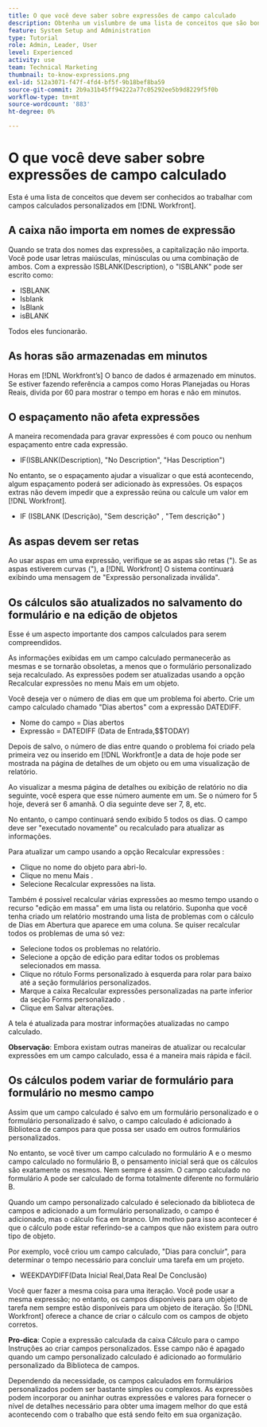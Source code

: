 ```yaml
---
title: O que você deve saber sobre expressões de campo calculado
description: Obtenha um vislumbre de uma lista de conceitos que são bons para saber ao trabalhar com campos calculados personalizados em [!DNL Workfront].
feature: System Setup and Administration
type: Tutorial
role: Admin, Leader, User
level: Experienced
activity: use
team: Technical Marketing
thumbnail: to-know-expressions.png
exl-id: 512a3071-f47f-4fd4-bf5f-9b18bef8ba59
source-git-commit: 2b9a31b45ff94222a77c05292ee5b9d8229f5f0b
workflow-type: tm+mt
source-wordcount: '883'
ht-degree: 0%

---
```


# O que você deve saber sobre expressões de campo calculado

Esta é uma lista de conceitos que devem ser conhecidos ao trabalhar com campos calculados personalizados em [!DNL Workfront].

## A caixa não importa em nomes de expressão

Quando se trata dos nomes das expressões, a capitalização não importa. Você pode usar letras maiúsculas, minúsculas ou uma combinação de ambos. Com a expressão ISBLANK(Description), o &quot;ISBLANK&quot; pode ser escrito como:

* ISBLANK
* Isblank
* IsBlank
* isBLANK

Todos eles funcionarão.

## As horas são armazenadas em minutos

Horas em [!DNL Workfront’s] O banco de dados é armazenado em minutos. Se estiver fazendo referência a campos como Horas Planejadas ou Horas Reais, divida por 60 para mostrar o tempo em horas e não em minutos.

## O espaçamento não afeta expressões

A maneira recomendada para gravar expressões é com pouco ou nenhum espaçamento entre cada expressão.

* IF(ISBLANK(Description), &quot;No Description&quot;, &quot;Has Description&quot;)

No entanto, se o espaçamento ajudar a visualizar o que está acontecendo, algum espaçamento poderá ser adicionado às expressões. Os espaços extras não devem impedir que a expressão reúna ou calcule um valor em [!DNL Workfront].

* IF (ISBLANK (Descrição), &quot;Sem descrição&quot; , &quot;Tem descrição&quot; )

## As aspas devem ser retas

Ao usar aspas em uma expressão, verifique se as aspas são retas (&quot;). Se as aspas estiverem curvas (&quot;), a [!DNL Workfront] O sistema continuará exibindo uma mensagem de &quot;Expressão personalizada inválida&quot;.

## Os cálculos são atualizados no salvamento do formulário e na edição de objetos

Esse é um aspecto importante dos campos calculados para serem compreendidos.

As informações exibidas em um campo calculado permanecerão as mesmas e se tornarão obsoletas, a menos que o formulário personalizado seja recalculado. As expressões podem ser atualizadas usando a opção Recalcular expressões no menu Mais em um objeto.

Você deseja ver o número de dias em que um problema foi aberto. Crie um campo calculado chamado &quot;Dias abertos&quot; com a expressão DATEDIFF.

* Nome do campo = Dias abertos
* Expressão = DATEDIFF (Data de Entrada,$$TODAY)

Depois de salvo, o número de dias entre quando o problema foi criado pela primeira vez ou inserido em [!DNL Workfront]e a data de hoje pode ser mostrada na página de detalhes de um objeto ou em uma visualização de relatório.

Ao visualizar a mesma página de detalhes ou exibição de relatório no dia seguinte, você espera que esse número aumente em um. Se o número for 5 hoje, deverá ser 6 amanhã. O dia seguinte deve ser 7, 8, etc.

No entanto, o campo continuará sendo exibido 5 todos os dias. O campo deve ser &quot;executado novamente&quot; ou recalculado para atualizar as informações.

Para atualizar um campo usando a opção Recalcular expressões :

* Clique no nome do objeto para abri-lo.
* Clique no menu Mais .
* Selecione Recalcular expressões na lista.

Também é possível recalcular várias expressões ao mesmo tempo usando o recurso &quot;edição em massa&quot; em uma lista ou relatório. Suponha que você tenha criado um relatório mostrando uma lista de problemas com o cálculo de Dias em Abertura que aparece em uma coluna. Se quiser recalcular todos os problemas de uma só vez:

* Selecione todos os problemas no relatório.
* Selecione a opção de edição para editar todos os problemas selecionados em massa.
* Clique no rótulo Forms personalizado à esquerda para rolar para baixo até a seção formulários personalizados.
* Marque a caixa Recalcular expressões personalizadas na parte inferior da seção Forms personalizado .
* Clique em Salvar alterações.

A tela é atualizada para mostrar informações atualizadas no campo calculado.

**Observação**: Embora existam outras maneiras de atualizar ou recalcular expressões em um campo calculado, essa é a maneira mais rápida e fácil.

## Os cálculos podem variar de formulário para formulário no mesmo campo

Assim que um campo calculado é salvo em um formulário personalizado e o formulário personalizado é salvo, o campo calculado é adicionado à Biblioteca de campos para que possa ser usado em outros formulários personalizados.

No entanto, se você tiver um campo calculado no formulário A e o mesmo campo calculado no formulário B, o pensamento inicial será que os cálculos são exatamente os mesmos. Nem sempre é assim. O campo calculado no formulário A pode ser calculado de forma totalmente diferente no formulário B.

Quando um campo personalizado calculado é selecionado da biblioteca de campos e adicionado a um formulário personalizado, o campo é adicionado, mas o cálculo fica em branco. Um motivo para isso acontecer é que o cálculo pode estar referindo-se a campos que não existem para outro tipo de objeto.

Por exemplo, você criou um campo calculado, &quot;Dias para concluir&quot;, para determinar o tempo necessário para concluir uma tarefa em um projeto.

* WEEKDAYDIFF(Data Inicial Real,Data Real De Conclusão)

Você quer fazer a mesma coisa para uma iteração. Você pode usar a mesma expressão; no entanto, os campos disponíveis para um objeto de tarefa nem sempre estão disponíveis para um objeto de iteração. So [!DNL Workfront] oferece a chance de criar o cálculo com os campos de objeto corretos.

**Pro-dica**: Copie a expressão calculada da caixa Cálculo para o campo Instruções ao criar campos personalizados. Esse campo não é apagado quando um campo personalizado calculado é adicionado ao formulário personalizado da Biblioteca de campos.

Dependendo da necessidade, os campos calculados em formulários personalizados podem ser bastante simples ou complexos. As expressões podem incorporar ou aninhar outras expressões e valores para fornecer o nível de detalhes necessário para obter uma imagem melhor do que está acontecendo com o trabalho que está sendo feito em sua organização.

<!--Depending on the need, calculated fields in custom forms can be quite simple or very complex. Expressions can embed, or nest, other expressions and values to provide the level of detail needed to get a better picture of what is going on with the work being done at your organization. 

Most of the examples and exercises in this course have been relatively simple to provide a base understanding of the expressions most commonly used and how to build those expressions in a custom calculated field. 

Now you’re ready to start building your own calculated custom fields.-->
